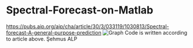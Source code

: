 # Spectral-Forecast-on-Matlab
https://pubs.aip.org/aip/cha/article/30/3/033119/1030813/Spectral-forecast-A-general-purpose-prediction
![Graph](https://github.com/sehmusalp/Spectral-Forecast-on-Matlab/assets/87447916/0472a7d5-b229-4e05-806d-ef35e9b6f635)
Code is written according to article above. 
Şehmus ALP
